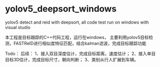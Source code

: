 # yolov5_deepsort_windows
yolov5 detect and reid with deepsort, all code test run on windows with visual studio

本工程是目标跟踪的C++代码工程，运行在windows， 主要利用yolov5目标检测，FASTReID进行相似度特征匹配，结合kalman滤波，完成目标跟踪功能


Todo：
后续：
1、接入双目深度估计，完成目标距离，速度估计；
2、接入单目目标3D估计，完成目标尺寸，朝向判断；
3、类别从行人扩展到车辆。
